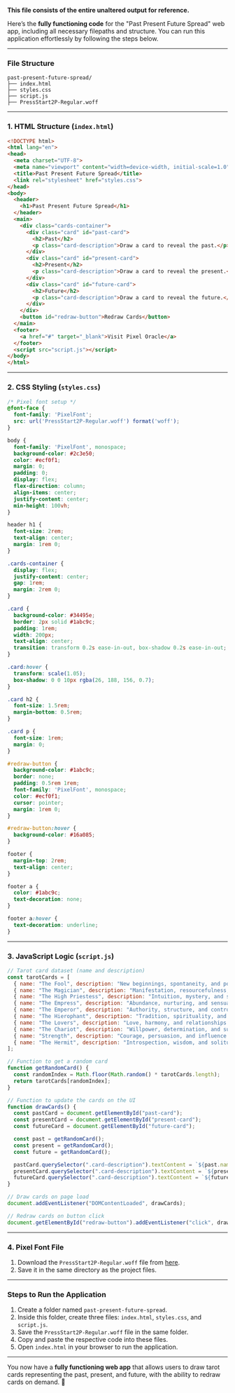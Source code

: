 **This file consists of the entire unaltered output for reference.**

Here’s the **fully functioning code** for the "Past Present Future Spread" web app, including all necessary filepaths and structure. You can run this application effortlessly by following the steps below.

---

### **File Structure**
```
past-present-future-spread/
├── index.html
├── styles.css
├── script.js
├── PressStart2P-Regular.woff
```

---

### **1. HTML Structure (`index.html`)**
```html
<!DOCTYPE html>
<html lang="en">
<head>
  <meta charset="UTF-8">
  <meta name="viewport" content="width=device-width, initial-scale=1.0">
  <title>Past Present Future Spread</title>
  <link rel="stylesheet" href="styles.css">
</head>
<body>
  <header>
    <h1>Past Present Future Spread</h1>
  </header>
  <main>
    <div class="cards-container">
      <div class="card" id="past-card">
        <h2>Past</h2>
        <p class="card-description">Draw a card to reveal the past.</p>
      </div>
      <div class="card" id="present-card">
        <h2>Present</h2>
        <p class="card-description">Draw a card to reveal the present.</p>
      </div>
      <div class="card" id="future-card">
        <h2>Future</h2>
        <p class="card-description">Draw a card to reveal the future.</p>
      </div>
    </div>
    <button id="redraw-button">Redraw Cards</button>
  </main>
  <footer>
    <a href="#" target="_blank">Visit Pixel Oracle</a>
  </footer>
  <script src="script.js"></script>
</body>
</html>
```

---

### **2. CSS Styling (`styles.css`)**
```css
/* Pixel font setup */
@font-face {
  font-family: 'PixelFont';
  src: url('PressStart2P-Regular.woff') format('woff');
}

body {
  font-family: 'PixelFont', monospace;
  background-color: #2c3e50;
  color: #ecf0f1;
  margin: 0;
  padding: 0;
  display: flex;
  flex-direction: column;
  align-items: center;
  justify-content: center;
  min-height: 100vh;
}

header h1 {
  font-size: 2rem;
  text-align: center;
  margin: 1rem 0;
}

.cards-container {
  display: flex;
  justify-content: center;
  gap: 1rem;
  margin: 2rem 0;
}

.card {
  background-color: #34495e;
  border: 2px solid #1abc9c;
  padding: 1rem;
  width: 200px;
  text-align: center;
  transition: transform 0.2s ease-in-out, box-shadow 0.2s ease-in-out;
}

.card:hover {
  transform: scale(1.05);
  box-shadow: 0 0 10px rgba(26, 188, 156, 0.7);
}

.card h2 {
  font-size: 1.5rem;
  margin-bottom: 0.5rem;
}

.card p {
  font-size: 1rem;
  margin: 0;
}

#redraw-button {
  background-color: #1abc9c;
  border: none;
  padding: 0.5rem 1rem;
  font-family: 'PixelFont', monospace;
  color: #ecf0f1;
  cursor: pointer;
  margin: 1rem 0;
}

#redraw-button:hover {
  background-color: #16a085;
}

footer {
  margin-top: 2rem;
  text-align: center;
}

footer a {
  color: #1abc9c;
  text-decoration: none;
}

footer a:hover {
  text-decoration: underline;
}
```

---

### **3. JavaScript Logic (`script.js`)**
```javascript
// Tarot card dataset (name and description)
const tarotCards = [
  { name: "The Fool", description: "New beginnings, spontaneity, and potential." },
  { name: "The Magician", description: "Manifestation, resourcefulness, and power." },
  { name: "The High Priestess", description: "Intuition, mystery, and subconsciousness." },
  { name: "The Empress", description: "Abundance, nurturing, and sensuality." },
  { name: "The Emperor", description: "Authority, structure, and control." },
  { name: "The Hierophant", description: "Tradition, spirituality, and conformity." },
  { name: "The Lovers", description: "Love, harmony, and relationships." },
  { name: "The Chariot", description: "Willpower, determination, and success." },
  { name: "Strength", description: "Courage, persuasion, and influence." },
  { name: "The Hermit", description: "Introspection, wisdom, and solitude." }
];

// Function to get a random card
function getRandomCard() {
  const randomIndex = Math.floor(Math.random() * tarotCards.length);
  return tarotCards[randomIndex];
}

// Function to update the cards on the UI
function drawCards() {
  const pastCard = document.getElementById("past-card");
  const presentCard = document.getElementById("present-card");
  const futureCard = document.getElementById("future-card");

  const past = getRandomCard();
  const present = getRandomCard();
  const future = getRandomCard();

  pastCard.querySelector(".card-description").textContent = `${past.name}: ${past.description}`;
  presentCard.querySelector(".card-description").textContent = `${present.name}: ${present.description}`;
  futureCard.querySelector(".card-description").textContent = `${future.name}: ${future.description}`;
}

// Draw cards on page load
document.addEventListener("DOMContentLoaded", drawCards);

// Redraw cards on button click
document.getElementById("redraw-button").addEventListener("click", drawCards);
```

---

### **4. Pixel Font File**
1. Download the `PressStart2P-Regular.woff` file from [here](https://fonts.google.com/specimen/Press+Start+2P).
2. Save it in the same directory as the project files.

---

### **Steps to Run the Application**
1. Create a folder named `past-present-future-spread`.
2. Inside this folder, create three files: `index.html`, `styles.css`, and `script.js`.
3. Save the `PressStart2P-Regular.woff` file in the same folder.
4. Copy and paste the respective code into these files.
5. Open `index.html` in your browser to run the application.

---

You now have a **fully functioning web app** that allows users to draw tarot cards representing the past, present, and future, with the ability to redraw cards on demand. 🚀